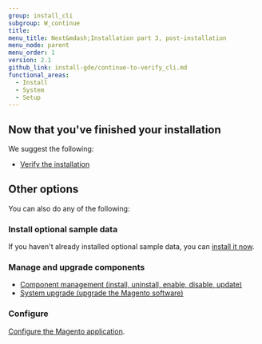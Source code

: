 ```yaml
---
group: install_cli
subgroup: W_continue
title:
menu_title: Next&mdash;Installation part 3, post-installation
menu_node: parent
menu_order: 1
version: 2.1
github_link: install-gde/continue-to-verify_cli.md
functional_areas:
  - Install
  - System
  - Setup
---
```



## Now that you've finished your installation
We suggest the following:

*	<a href="{{page.baseurl}}/install-gde/install/verify.html">Verify the installation</a>

## Other options
You can also do any of the following:

### Install optional sample data
If you haven't already installed optional sample data, you can <a href="{{page.baseurl}}/install-gde/install/sample-data.html">install it now</a>.

### Manage and upgrade components
*	<a href="{{page.baseurl}}/comp-mgr/compman-start.html">Component management (install, uninstall, enable, disable, update)</a>
*	<a href="{{page.baseurl}}/comp-mgr/upgrader/upgrade-start.html">System upgrade (upgrade the Magento software)</a>

### Configure
<a href="{{page.baseurl}}/install-gde/install/post-install-config.html">Configure the Magento application</a>.
